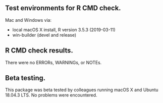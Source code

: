 ## Test environments for R CMD check.
Mac and Windows via:
* local macOS X install, R version 3.5.3 (2019-03-11)
* win-builder (devel and release)

## R CMD check results.
There were no ERRORs, WARNINGs, or NOTEs.

## Beta testing.
This package was beta tested by colleagues running macOS X and Ubuntu 18.04.3 LTS. No problems were encountered.
